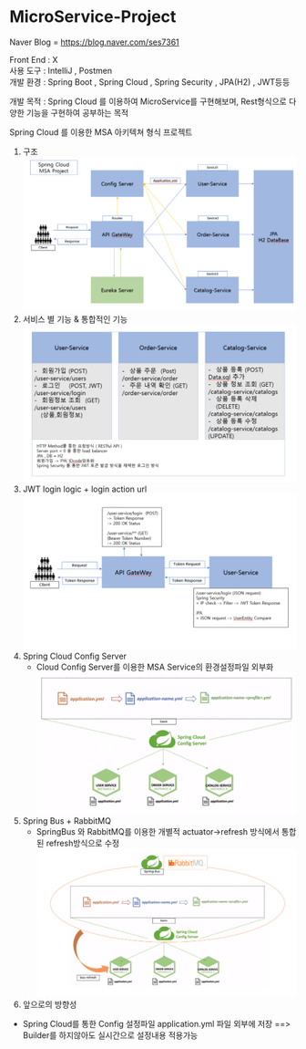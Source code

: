 # MicroService-Project
Naver Blog = https://blog.naver.com/ses7361

Front End : X <br>
사용 도구 : IntelliJ , Postmen <br>
개발 환경 : Spring Boot , Spring Cloud , Spring Security , JPA(H2) , JWT등등<br>

개발 목적 : Spring Cloud 를 이용하여 MicroService를 구현해보며,
Rest형식으로 다양한 기능을 구현하여 공부하는 목적




Spring Cloud 를 이용한 MSA 아키텍쳐 형식 프로젝트
1. 구조
![img_10.png](img_10.png)
2. 서비스 별 기능 & 통합적인 기능
![img_7.png](img_7.png)
3. JWT login logic + login action url
![img_8.png](img_8.png)
4. Spring Cloud Config Server
   - Cloud Config Server를 이용한 MSA Service의 환경설정파일 외부화
    ![img_9.png](img_9.png)
5. Spring Bus + RabbitMQ
   - SpringBus 와 RabbitMQ를 이용한 개별적 actuator->refresh 방식에서
    통합된 refresh방식으로 수정
     ![img_1.png](img_1.png)
5. 앞으로의 방향성
- Spring Cloud를 통한 Config 설정파일 application.yml 파일 외부에 저장
==> Builder를 하지않아도 실시간으로 설정내용 적용가능



